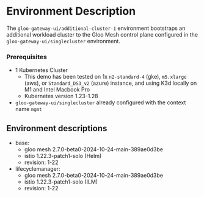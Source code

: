 # Environment Description
The `gloo-gateway-ui/additional-cluster-1` environment bootstraps an additional workload cluster to the Gloo Mesh control plane configured in the `gloo-gateway-ui/singlecluster` environment.

### Prerequisites
- 1 Kubernetes Cluster
    - This demo has been tested on 1x `n2-standard-4` (gke), `m5.xlarge` (aws), or `Standard_DS3_v2` (azure) instance, and using K3d locally on M1 and Intel Macbook Pro
    - Kubernetes version 1.23-1.28
- `gloo-gateway-ui/singlecluster` already configured with the context name `mgmt`

## Environment descriptions
- base:
    - gloo mesh 2.7.0-beta0-2024-10-24-main-389ae0d3be
    - istio 1.22.3-patch1-solo (Helm)
    - revision: 1-22
- lifecyclemanager:
    - gloo mesh 2.7.0-beta0-2024-10-24-main-389ae0d3be
    - istio 1.22.3-patch1-solo (ILM)
    - revision: 1-22